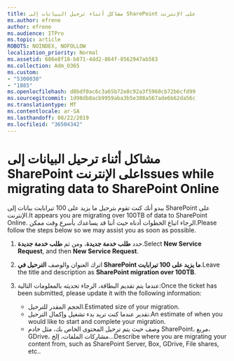 ```yaml
---
title: مشاكل أثناء ترحيل البيانات إلى SharePoint على الإنترنت
ms.author: efrene
author: efrene
ms.audience: ITPro
ms.topic: article
ROBOTS: NOINDEX, NOFOLLOW
localization_priority: Normal
ms.assetid: 686e8f18-b871-4dd2-864f-8562947ab583
ms.collection: Adm_O365
ms.custom:
- "5300030"
- "1885"
ms.openlocfilehash: d8bdf0ac6c3a65b72e8c92a3f5960cb72b6cfd99
ms.sourcegitcommit: 1d98db8acb9959aba3b5e308a567ade6b62da56c
ms.translationtype: MT
ms.contentlocale: ar-SA
ms.lasthandoff: 08/22/2019
ms.locfileid: "36504342"
---
```

# <a name="issues-while-migrating-data-to-sharepoint-online"></a><span data-ttu-id="3cc4d-102">مشاكل أثناء ترحيل البيانات إلى SharePoint على الإنترنت</span><span class="sxs-lookup"><span data-stu-id="3cc4d-102">Issues while migrating data to SharePoint Online</span></span>

<span data-ttu-id="3cc4d-103">يبدو أنك كنت تقوم بترحيل ما يزيد على 100 تيرابايت بيانات إلى SharePoint على الإنترنت.</span><span class="sxs-lookup"><span data-stu-id="3cc4d-103">It appears you are migrating over 100TB of data to SharePoint Online.</span></span> <span data-ttu-id="3cc4d-104">الرجاء اتباع الخطوات أدناه حيث أننا قد يساعدك بأسرع وقت ممكن.</span><span class="sxs-lookup"><span data-stu-id="3cc4d-104">Please follow the steps below so we may assist you as soon as possible.</span></span> 

1. <span data-ttu-id="3cc4d-105">حدد **طلب خدمة جديدة**، ومن ثم **طلب خدمة جديدة**.</span><span class="sxs-lookup"><span data-stu-id="3cc4d-105">Select **New Service Request**, and then **New Service Request**.</span></span> 
2. <span data-ttu-id="3cc4d-106">اترك العنوان والوصف **الترحيل في SharePoint ما يزيد على 100 تيرابايت**.</span><span class="sxs-lookup"><span data-stu-id="3cc4d-106">Leave the title and description as **SharePoint migration over 100TB**.</span></span>
3. <span data-ttu-id="3cc4d-107">عندما يتم تقديم البطاقة، الرجاء تحديثه بالمعلومات التالية:</span><span class="sxs-lookup"><span data-stu-id="3cc4d-107">Once the ticket has been submitted, please update it with the following information:</span></span> 

    - <span data-ttu-id="3cc4d-108">الحجم المقدر للترحيل.</span><span class="sxs-lookup"><span data-stu-id="3cc4d-108">Estimated size of your migration.</span></span>
    - <span data-ttu-id="3cc4d-109">تقدير عندما كنت تريد بدء تشغيل وإكمال الترحيل.</span><span class="sxs-lookup"><span data-stu-id="3cc4d-109">An estimate of when you would like to start and complete your migration.</span></span>
    - <span data-ttu-id="3cc4d-110">وصف حيث يتم ترحيل المحتوى الخاص بك، مثل خادم SharePoint، مربع، GDrive، مشاركات الملفات، إلخ...</span><span class="sxs-lookup"><span data-stu-id="3cc4d-110">Describe where you are migrating your content from, such as SharePoint Server, Box, GDrive, File shares, etc..</span></span>


  

